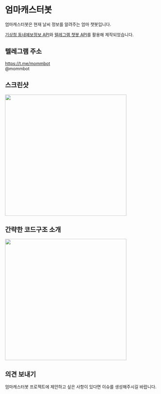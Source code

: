 # 엄마캐스터봇
엄마캐스터봇은 현재 날씨 정보를 알려주는 엄마 챗봇입니다.

<a href="https://www.data.go.kr/dataset/15000099/openapi.do">기상청 동네예보정보 API</a>와 <a href="https://core.telegram.org/bots/api">텔레그램 챗봇 API</a>를 활용해 제작되었습니다.


## 텔레그램 주소
https://t.me/mommbot<br>
@mommbot


## 스크린샷
<img src="https://github.com/dudusae/mom_caster_bot/blob/master/screenshot.jpeg" height="400px">


## 간략한 코드구조 소개
<img src="https://github.com/dudusae/mom_caster_bot/blob/master/telegrambot_def.jpg" height="400px">


## 의견 보내기

엄마캐스터봇 프로젝트에 제안하고 싶은 사항이 있다면 이슈를 생성해주시길 바랍니다.
